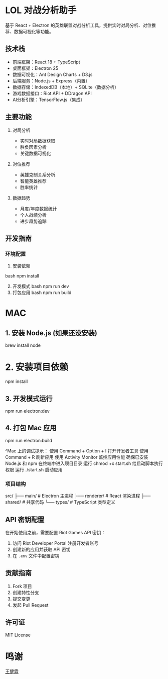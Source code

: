 # LOL 对战分析助手

基于 React + Electron 的英雄联盟对战分析工具，提供实时对局分析、对位推荐、数据可视化等功能。

## 技术栈

- 前端框架：React 18 + TypeScript
- 桌面框架：Electron 25
- 数据可视化：Ant Design Charts + D3.js
- 后端服务：Node.js + Express（内置）
- 数据存储：IndexedDB（本地）+ SQLite（数据分析）
- 游戏数据接口：Riot API + DDragon API
- AI分析引擎：TensorFlow.js（集成）

## 主要功能

1. 对局分析
   - 实时对局数据获取
   - 胜负因素分析
   - 关键数据可视化

2. 对位推荐
   - 英雄克制关系分析
   - 智能英雄推荐
   - 胜率统计

3. 数据趋势
   - 月度/年度数据统计
   - 个人战绩分析
   - 进步趋势追踪

## 开发指南

### 环境配置

1. 安装依赖

bash
npm install

2. 开发模式
bash
npm run dev
3. 打包应用
bash
npm run build

# MAC
## 1. 安装 Node.js (如果还没安装)
brew install node

# 2. 安装项目依赖
npm install

## 3. 开发模式运行
npm run electron:dev

## 4. 打包 Mac 应用
npm run electron:build

^Mac 上的调试提示：
使用 Command + Option + I 打开开发者工具
使用 Command + R 刷新应用
使用 Activity Monitor 监控应用性能
确保已安装 Node.js 和 npm
在终端中进入项目目录
运行 chmod +x start.sh 给启动脚本执行权限
运行 ./start.sh 启动应用

### 项目结构
src/
├── main/ # Electron 主进程
├── renderer/ # React 渲染进程
├── shared/ # 共享代码
└── types/ # TypeScript 类型定义


## API 密钥配置

在开始使用之前，需要配置 Riot Games API 密钥：

1. 访问 Riot Developer Portal 注册开发者账号
2. 创建新的应用并获取 API 密钥
3. 在 `.env` 文件中配置密钥

## 贡献指南

1. Fork 项目
2. 创建特性分支
3. 提交变更
4. 发起 Pull Request

## 许可证

MIT License

# 鸣谢
[王健霖](https://www.github.com/wjl110)